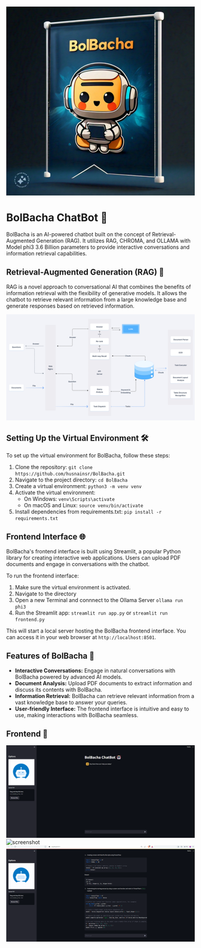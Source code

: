 ![Banner](assests/logo2.jpeg)


# BolBacha ChatBot 🤖

BolBacha is an AI-powered chatbot built on the concept of Retrieval-Augmented Generation (RAG). It utilizes RAG, CHROMA, and OLLAMA with Model phi3 3.6 Billion parameters to provide interactive conversations and information retrieval capabilities.

## Retrieval-Augmented Generation (RAG) 🧠

RAG is a novel approach to conversational AI that combines the benefits of information retrieval with the flexibility of generative models. It allows the chatbot to retrieve relevant information from a large knowledge base and generate responses based on retrieved information.

![screenshot](assests/ragFlowChart.png)

## Setting Up the Virtual Environment 🛠️

To set up the virtual environment for BolBacha, follow these steps:

1. Clone the repository: `git clone https://github.com/husnainsr/BolBacha.git`
2. Navigate to the project directory: `cd BolBacha`
3. Create a virtual environment: `python3 -m venv venv`
4. Activate the virtual environment:
   - On Windows: `venv\Scripts\activate`
   - On macOS and Linux: `source venv/bin/activate`
5. Install dependencies from requirements.txt: `pip install -r requirements.txt`

## Frontend Interface 🌐

BolBacha's frontend interface is built using Streamlit, a popular Python library for creating interactive web applications. Users can upload PDF documents and engage in conversations with the chatbot.

To run the frontend interface:

1. Make sure the virtual environment is activated.
2. Navigate to the directory
3. Open a new Terminal and connnect to the Ollama Server `ollama run phi3`
4. Run the Streamlit app: `streamlit run app.py` or `streamlit run frontend.py`

This will start a local server hosting the BolBacha frontend interface. You can access it in your web browser at `http://localhost:8501`.

## Features of BolBacha 💬

- **Interactive Conversations:** Engage in natural conversations with BolBacha powered by advanced AI models.
- **Document Analysis:** Upload PDF documents to extract information and discuss its contents with BolBacha.
- **Information Retrieval:** BolBacha can retrieve relevant information from a vast knowledge base to answer your queries.
- **User-friendly Interface:** The frontend interface is intuitive and easy to use, making interactions with BolBacha seamless.

## Frontend 🙌

![screenshot](assests/frontend1.png)
![screenshot](assestse/xample.png)
![screenshot](assests/example2.png)


